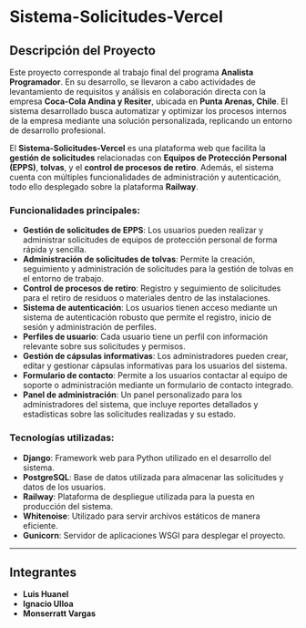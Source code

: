 # Sistema-Solicitudes-Vercel

## Descripción del Proyecto

Este proyecto corresponde al trabajo final del programa **Analista Programador**. En su desarrollo, se llevaron a cabo actividades de levantamiento de requisitos y análisis en colaboración directa con la empresa **Coca-Cola Andina y Resiter**, ubicada en **Punta Arenas, Chile**. El sistema desarrollado busca automatizar y optimizar los procesos internos de la empresa mediante una solución personalizada, replicando un entorno de desarrollo profesional.

El **Sistema-Solicitudes-Vercel** es una plataforma web que facilita la **gestión de solicitudes** relacionadas con **Equipos de Protección Personal (EPPS)**, **tolvas**, y el **control de procesos de retiro**. Además, el sistema cuenta con múltiples funcionalidades de administración y autenticación, todo ello desplegado sobre la plataforma **Railway**.

### Funcionalidades principales:

- **Gestión de solicitudes de EPPS**: Los usuarios pueden realizar y administrar solicitudes de equipos de protección personal de forma rápida y sencilla.
- **Administración de solicitudes de tolvas**: Permite la creación, seguimiento y administración de solicitudes para la gestión de tolvas en el entorno de trabajo.
- **Control de procesos de retiro**: Registro y seguimiento de solicitudes para el retiro de residuos o materiales dentro de las instalaciones.
- **Sistema de autenticación**: Los usuarios tienen acceso mediante un sistema de autenticación robusto que permite el registro, inicio de sesión y administración de perfiles.
- **Perfiles de usuario**: Cada usuario tiene un perfil con información relevante sobre sus solicitudes y permisos.
- **Gestión de cápsulas informativas**: Los administradores pueden crear, editar y gestionar cápsulas informativas para los usuarios del sistema.
- **Formulario de contacto**: Permite a los usuarios contactar al equipo de soporte o administración mediante un formulario de contacto integrado.
- **Panel de administración**: Un panel personalizado para los administradores del sistema, que incluye reportes detallados y estadísticas sobre las solicitudes realizadas y su estado.

### Tecnologías utilizadas:

- **Django**: Framework web para Python utilizado en el desarrollo del sistema.
- **PostgreSQL**: Base de datos utilizada para almacenar las solicitudes y datos de los usuarios.
- **Railway**: Plataforma de despliegue utilizada para la puesta en producción del sistema.
- **Whitenoise**: Utilizado para servir archivos estáticos de manera eficiente.
- **Gunicorn**: Servidor de aplicaciones WSGI para desplegar el proyecto.

---

## Integrantes

- **Luis Huanel**
- **Ignacio Ulloa**
- **Monserratt Vargas**

